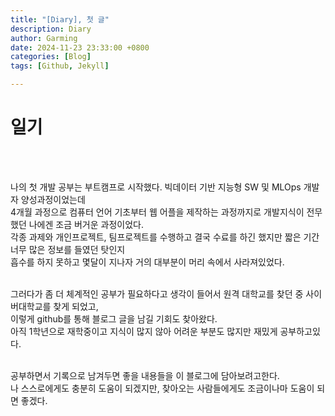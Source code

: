 ```yaml
---
title: "[Diary], 첫 글"
description: Diary
author: Garming
date: 2024-11-23 23:33:00 +0800
categories: [Blog]
tags: [Github, Jekyll]

---
```


# 일기
<br><br>

나의 첫 개발 공부는 부트캠프로 시작했다. 빅데이터 기반 지능형 SW 및 MLOps 개발자 양성과정이었는데<br>
4개월 과정으로 컴퓨터 언어 기초부터 웹 어플을 제작하는 과정까지로 개발지식이 전무했던 나에겐 조금 버거운 과정이었다.<br>
각종 과제와 개인프로젝트, 팀프로젝트를 수행하고 결국 수료를 하긴 했지만 짧은 기간 너무 많은 정보를 들였던 탓인지<br>
흡수를 하지 못하고 몇달이 지나자 거의 대부분이 머리 속에서 사라져있었다.<br><br>

그러다가 좀 더 체계적인 공부가 필요하다고 생각이 들어서 원격 대학교를 찾던 중 사이버대학교를 찾게 되었고,<br>
이렇게 github를 통해 블로그 글을 남길 기회도 찾아왔다.<br>
아직 1학년으로 재학중이고 지식이 많지 않아 어려운 부분도 많지만 재밌게 공부하고있다.<br><br>

공부하면서 기록으로 남겨두면 좋을 내용들을 이 블로그에 담아보려고한다.<br>
나 스스로에게도 충분히 도움이 되겠지만, 찾아오는 사람들에게도 조금이나마 도움이 되면 좋겠다.<br>
